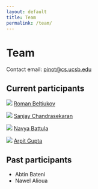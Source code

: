 ```yaml
---
layout: default
title: Team
permalink: /team/
---
```


# Team

Contact email: [pinot@cs.ucsb.edu](mailto:pinot@cs.ucsb.edu)

## Current participants
![](https://maybe-hello-world.github.io/images/profile.jpg)
[Roman Beltiukov](https://maybe-hello-world.github.io/)

![](http://sites.cs.ucsb.edu/~sanjaychandrasekaran/myphoto.jpeg)
[Sanjay Chandrasekaran](http://sites.cs.ucsb.edu/~sanjaychandrasekaran/)

![](https://navyabattula.github.io/Photo.jpg)
[Navya Battula](https://navyabattula.github.io/)

![](https://sites.cs.ucsb.edu/~arpitgupta/images/profile.jpeg) 
[Arpit Gupta](https://sites.cs.ucsb.edu/~arpitgupta/)

## Past participants
- Abtin Bateni
- Nawel Alioua
